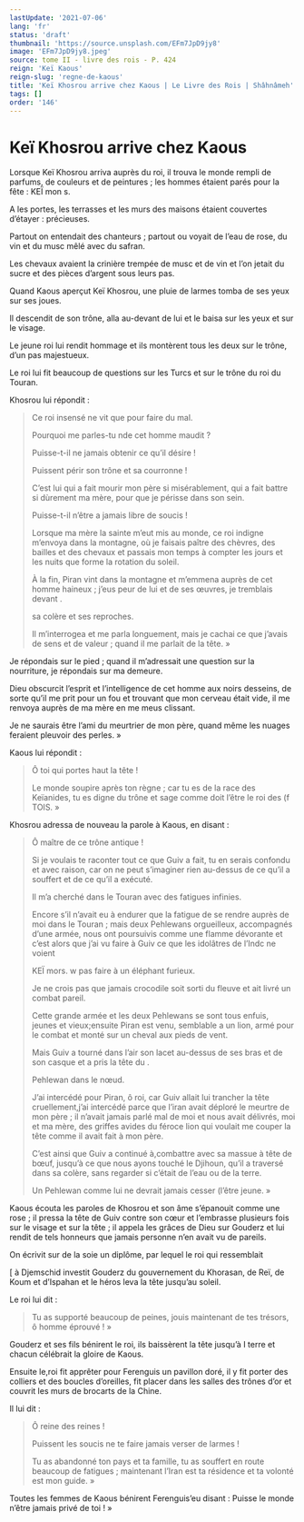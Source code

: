 ```yaml
---
lastUpdate: '2021-07-06'
lang: 'fr'
status: 'draft'
thumbnail: 'https://source.unsplash.com/EFm7JpD9jy8'
image: 'EFm7JpD9jy8.jpeg'
source: tome II - livre des rois - P. 424
reign: 'Keï Kaous'
reign-slug: 'regne-de-kaous'
title: 'Keï Khosrou arrive chez Kaous | Le Livre des Rois | Shâhnâmeh'
tags: []
order: '146'
---
```


<!-- LTeX: language=fr -->

# Keï Khosrou arrive chez Kaous

Lorsque Keï Khosrou arriva auprès du roi, il trouva le monde rempli de parfums, de couleurs et de peintures ; les hommes étaient parés pour la fête : KEÏ mon s.

A les portes, les terrasses et les murs des maisons étaient couvertes d’étayer : précieuses.

Partout on entendait des chanteurs ; partout ou voyait de l’eau de rose, du vin et du musc mêlé avec du safran.

Les chevaux avaient la crinière trempée de musc et de vin et l’on jetait du sucre et des pièces d’argent sous leurs pas.

Quand Kaous aperçut Keï Khosrou, une pluie de larmes tomba de ses yeux sur ses joues.

Il descendit de son trône, alla au-devant de lui et le baisa sur les yeux et sur le visage.

Le jeune roi lui rendit hommage et ils montèrent tous les deux sur le trône, d’un pas majestueux.

Le roi lui fit beaucoup de questions sur les Turcs et sur le trône du roi du Touran.

Khosrou lui répondit :

> Ce roi insensé ne vit que pour faire du mal.
>
> Pourquoi me parles-tu nde cet homme maudit ?
>
> Puisse-t-il ne jamais obtenir ce qu’il désire !
>
> Puissent périr son trône et sa courronne !
>
> C’est lui qui a fait mourir mon père si misérablement, qui a fait battre si dùrement ma mère, pour que je périsse dans son sein.
>
> Puisse-t-il n’être a jamais libre de soucis !
>
> Lorsque ma mère la sainte m’eut mis au monde, ce roi indigne m’envoya dans la montagne, où je faisais paître des chèvres, des bailles et des chevaux et passais mon temps à compter les jours et les nuits que forme la rotation du soleil.
>
> À la fin, Piran vint dans la montagne et m’emmena auprès de cet homme haineux ; j’eus peur de lui et de ses œuvres, je tremblais devant .
>
> sa colère et ses reproches.
>
> Il m’interrogea et me parla longuement, mais je cachai ce que j’avais de sens et de valeur ; quand il me parlait de la tête. »

Je répondais sur le pied ; quand il m’adressait une question sur la nourriture, je répondais sur ma demeure.

Dieu obscurcit l’esprit et l’intelligence de cet homme aux noirs desseins, de sorte qu’il me prit pour un fou et trouvant que mon cerveau était vide, il me renvoya auprès de ma mère en me meus clissant.

Je ne saurais être l’ami du meurtrier de mon père, quand même les nuages feraient pleuvoir des perles. »

Kaous lui répondit :

> Ô toi qui portes haut la tête !
>
> Le monde soupire après ton règne ; car tu es de la race des Keïanides, tu es digne du trône et sage comme doit l’être le roi des
(f TOIS. »

Khosrou adressa de nouveau la parole à Kaous, en disant :

> Ô maître de ce trône antique !
>
> Si je voulais te raconter tout ce que Guiv a fait, tu en serais confondu et avec raison, car on ne peut s’imaginer rien au-dessus de ce qu’il a souffert et de ce qu’il a exécuté.
>
> Il m’a cherché dans le Touran avec des fatigues infinies.
>
> Encore s’il n’avait eu à endurer que la fatigue de se rendre auprès de moi dans le Touran ; mais deux Pehlewans orgueilleux, accompagnés d’une armée, nous ont poursuivis comme une flamme dévorante et c’est alors que j’ai vu faire à Guiv ce que les idolâtres de l’Indc ne voient
>
> KEÏ mors. w pas faire à un éléphant furieux.
>
> Je ne crois pas que jamais crocodile soit sorti du fleuve et ait livré un combat pareil.
>
> Cette grande armée et les deux Pehlewans se sont tous enfuis, jeunes et vieux;ensuite Piran est venu, semblable a un lion, armé pour le combat et monté sur un cheval aux pieds de vent.
>
> Mais Guiv a tourné dans l’air son lacet au-dessus de ses bras et de son casque et a pris la tête du .
>
> Pehlewan dans le nœud.
>
> J’ai intercédé pour Piran,
ô roi, car Guiv allait lui trancher la tête cruellement,j’ai intercédé parce que l’iran avait déploré le meurtre de mon père ; il n’avait jamais parlé mal de moi et nous avait délivrés, moi et ma mère, des griffes avides du féroce lion qui voulait me couper la tête comme il avait fait à mon père.
>
> C’est ainsi que Guiv a continué à,combattre avec sa massue à tête de bœuf, jusqu’à ce que nous ayons touché le Djihoun, qu’il a traversé dans sa colère, sans regarder si c’était de l’eau ou de la terre.
>
> Un Pehlewan comme lui ne devrait jamais cesser (l’être jeune. »

Kaous écouta les paroles de Khosrou et son âme s’épanouit comme une rose ; il pressa la tête de Guiv contre son cœur et l’embrasse plusieurs fois sur le visage et sur la tête ; il appela les grâces de Dieu sur Gouderz et lui rendit de tels honneurs que jamais personne n’en avait vu de pareils.

On écrivit sur de la soie un diplôme, par lequel le roi qui ressemblait

[
à Djemschid investit Gouderz du gouvernement du Khorasan, de Reï, de Koum et d’Ispahan et le héros leva la tête jusqu’au soleil.

Le roi lui dit :

> Tu as supporté beaucoup de peines, jouis maintenant de tes trésors, ô homme éprouvé ! »

Gouderz et ses fils bénirent le roi, ils baissèrent la tête jusqu’à I terre et chacun célébrait la gloire de Kaous.

Ensuite le,roi fit apprêter pour Ferenguis un pavillon doré, il y fit porter des colliers et des boucles d’oreilles, fit placer dans les salles des trônes d’or et couvrit les murs de brocarts de la Chine.

Il lui dit :

> Ô reine des reines !
>
> Puissent les soucis ne te faire jamais verser de larmes !
>
> Tu as abandonné ton pays et ta famille, tu as souffert en route beaucoup de fatigues ; maintenant l’Iran est ta résidence et ta volonté est mon guide. »

Toutes les femmes de Kaous bénirent Ferenguis’eu disant : Puisse le monde n’être jamais privé de toi ! »
